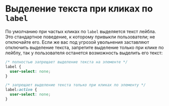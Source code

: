 # Выделение текста при кликах по `label`

По умолчанию при частых кликах по `label` выделяется текст лейбла. Это стандартное поведение, к которому привыкли пользователи; не отключайте его. Если же вас под угрозой увольнения заставляют отключить выделение текста, запретите выделение только при клике по лейблу, так у пользователя останется возможность выделить его текст:

```css
/* полностью запрещает выделение текста на элементе */
label {
  user-select: none;
}

/* запрещает выделение текста только при кликах по элементу */
label:active {
  user-select: none;
}
```
